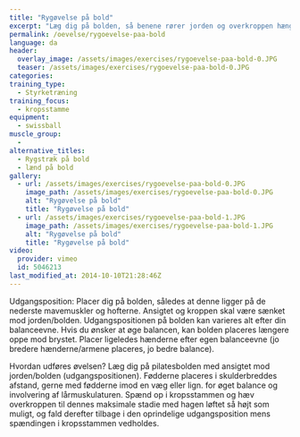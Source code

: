 ```yaml
---
title: "Rygøvelse på bold"
excerpt: "Læg dig på bolden, så benene rører jorden og overkroppen hænger frit. Lad overkroppen falde ned mod gulvet og ret dig derefter op igen, indtil kroppen er lige."
permalink: /oevelse/rygoevelse-paa-bold
language: da
header:
  overlay_image: /assets/images/exercises/rygoevelse-paa-bold-0.JPG
  teaser: /assets/images/exercises/rygoevelse-paa-bold-0.JPG
categories:
training_type: 
  - Styrketræning
training_focus: 
  - kropsstamme
equipment:
  - swissball
muscle_group:
  - 
alternative_titles:
  - Rygstræk på bold
  - lænd på bold
gallery:
  - url: /assets/images/exercises/rygoevelse-paa-bold-0.JPG
    image_path: /assets/images/exercises/rygoevelse-paa-bold-0.JPG
    alt: "Rygøvelse på bold"
    title: "Rygøvelse på bold"
  - url: /assets/images/exercises/rygoevelse-paa-bold-1.JPG
    image_path: /assets/images/exercises/rygoevelse-paa-bold-1.JPG
    alt: "Rygøvelse på bold"
    title: "Rygøvelse på bold"
video:
  provider: vimeo
  id: 5046213
last_modified_at: 2014-10-10T21:28:46Z
---
```


Udgangsposition: Placer dig på bolden, således at denne ligger på de nederste mavemuskler og hofterne. Ansigtet og kroppen skal være sænket mod jorden/bolden. Udgangspositionen på bolden kan varieres alt efter din balanceevne. Hvis du ønsker at øge balancen, kan bolden placeres længere oppe mod brystet. Placer ligeledes hænderne efter egen balanceevne (jo bredere hænderne/armene placeres, jo bedre balance).

Hvordan udføres øvelsen? Læg dig på pilatesbolden med ansigtet mod jorden/bolden (udgangspositionen). Fødderne placeres i skulderbreddes afstand, gerne med fødderne imod en væg eller lign. for øget balance og involvering af lårmuskulaturen. Spænd op i kropsstammen og hæv overkroppen til dennes maksimale stadie med hagen løftet så højt som muligt, og fald derefter tilbage i den oprindelige udgangsposition mens spændingen i kropsstammen vedholdes.
